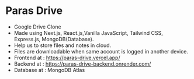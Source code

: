 # Paras Drive
 - Google Drive Clone
 - Made using Next.js, React.js,Vanilla JavaScript, Tailwind CSS, Express.js, MongoDB(Database).
 - Help us to store files and notes in cloud.
 - Files are downloadable when same account is logged in another device.
 - Frontend at : https://paras-drive.vercel.app/
 - Backend at : https://paras-drive-backend.onrender.com/
 - Database at : MongoDB Atlas
  
  
